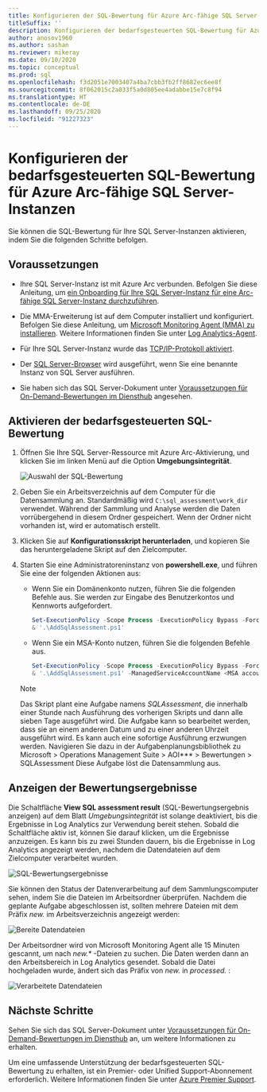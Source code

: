 ```yaml
---
title: Konfigurieren der SQL-Bewertung für Azure Arc-fähige SQL Server-Instanzen
titleSuffix: ''
description: Konfigurieren der bedarfsgesteuerten SQL-Bewertung für Azure Arc-fähige SQL Server-Instanzen
author: anosov1960
ms.author: sashan
ms.reviewer: mikeray
ms.date: 09/10/2020
ms.topic: conceptual
ms.prod: sql
ms.openlocfilehash: f3d2051e7003407a4ba7cbb3fb2ff8682ec6ee8f
ms.sourcegitcommit: 8f062015c2a033f5a0d805ee4adabbe15e7c8f94
ms.translationtype: HT
ms.contentlocale: de-DE
ms.lasthandoff: 09/25/2020
ms.locfileid: "91227323"
---
```

# <a name="configure-on-demand-sql-assessment-for-azure-arc-enabled-sql-server-instance"></a>Konfigurieren der bedarfsgesteuerten SQL-Bewertung für Azure Arc-fähige SQL Server-Instanzen

Sie können die SQL-Bewertung für Ihre SQL Server-Instanzen aktivieren, indem Sie die folgenden Schritte befolgen.

## <a name="prerequisites"></a>Voraussetzungen

* Ihre SQL Server-Instanz ist mit Azure Arc verbunden. Befolgen Sie diese Anleitung, um [ein Onboarding für Ihre SQL Server-Instanz für eine Arc-fähige SQL Server-Instanz durchzuführen](connect.md).

* Die MMA-Erweiterung ist auf dem Computer installiert und konfiguriert. Befolgen Sie diese Anleitung, um [Microsoft Monitoring Agent (MMA) zu installieren](configure-advanced-data-security.md#install-microsoft-monitoring-agent-mma). Weitere Informationen finden Sie unter [Log Analytics-Agent](https://docs.microsoft.com/azure/azure-monitor/platform/log-analytics-agent).

* Für Ihre SQL Server-Instanz wurde das [TCP/IP-Protokoll aktiviert](../../database-engine/configure-windows/enable-or-disable-a-server-network-protocol.md).

* Der [SQL Server-Browser](../../tools/configuration-manager/sql-server-browser-service.md) wird ausgeführt, wenn Sie eine benannte Instanz von SQL Server ausführen.

* Sie haben sich das SQL Server-Dokument unter [Voraussetzungen für On-Demand-Bewertungen im Diensthub](https://docs.microsoft.com/services-hub/health/assessment-prereq-docs#on-demand-assessment-prerequisite-documents) angesehen.

## <a name="enable-on-demand-sql-assessment"></a>Aktivieren der bedarfsgesteuerten SQL-Bewertung

1. Öffnen Sie Ihre SQL Server-Ressource mit Azure Arc-Aktivierung, und klicken Sie im linken Menü auf die Option __Umgebungsintegrität__.

   ![Auswahl der SQL-Bewertung](media/assess/sql-assessment-heading-sql-server-arc.png)

1. Geben Sie ein Arbeitsverzeichnis auf dem Computer für die Datensammlung an. Standardmäßig wird `C:\sql_assessment\work_dir` verwendet. Während der Sammlung und Analyse werden die Daten vorrübergehend in diesem Ordner gespeichert. Wenn der Ordner nicht vorhanden ist, wird er automatisch erstellt.

1. Klicken Sie auf __Konfigurationsskript herunterladen__, und kopieren Sie das heruntergeladene Skript auf den Zielcomputer.

1. Starten Sie eine Administratoreninstanz von __powershell.exe__, und führen Sie eine der folgenden Aktionen aus: 
   * Wenn Sie ein Domänenkonto nutzen, führen Sie die folgenden Befehle aus. Sie werden zur Eingabe des Benutzerkontos und Kennworts aufgefordert. 

      ```powershell
      Set-ExecutionPolicy -Scope Process -ExecutionPolicy Bypass -Force
      & '.\AddSqlAssessment.ps1'
      ```

    * Wenn Sie ein MSA-Konto nutzen, führen Sie die folgenden Befehle aus.

      ```powershell
      Set-ExecutionPolicy -Scope Process -ExecutionPolicy Bypass -Force
      & '.\AddSqlAssessment.ps1' -ManagedServiceAccountName <MSA account name>
      ```

   > [!NOTE]
   > Das Skript plant eine Aufgabe namens *SQLAssessment*, die innerhalb einer Stunde nach Ausführung des vorherigen Skripts und dann alle sieben Tage ausgeführt wird. Die Aufgabe kann so bearbeitet werden, dass sie an einem anderen Datum und zu einer anderen Uhrzeit ausgeführt wird. Es kann auch eine sofortige Ausführung erzwungen werden. Navigieren Sie dazu in der Aufgabenplanungsbibliothek zu Microsoft > Operations Management Suite > AOI*** > Bewertungen > SQLAssessment Diese Aufgabe löst die Datensammlung aus.

## <a name="view-the-assessment-results"></a>Anzeigen der Bewertungsergebnisse

Die Schaltfläche __View SQL assessment result__ (SQL-Bewertungsergebnis anzeigen) auf dem Blatt _Umgebungsintegrität_ ist solange deaktiviert, bis die Ergebnisse in Log Analytics zur Verwendung bereit stehen. Sobald die Schaltfläche aktiv ist, können Sie darauf klicken, um die Ergebnisse anzuzeigen. Es kann bis zu zwei Stunden dauern, bis die Ergebnisse in Log Analytics angezeigt werden, nachdem die Datendateien auf dem Zielcomputer verarbeitet wurden.

![SQL-Bewertungsergebnisse](media/assess/sql-assessment-results.png)

Sie können den Status der Datenverarbeitung auf dem Sammlungscomputer sehen, indem Sie die Dateien im Arbeitsordner überprüfen. Nachdem die geplante Aufgabe abgeschlossen ist, sollten mehrere Dateien mit dem Präfix _new._ im Arbeitsverzeichnis angezeigt werden:

![Bereite Datendateien](media/assess/sql-assessment-data-files-ready.png)

Der Arbeitsordner wird von Microsoft Monitoring Agent alle 15 Minuten gescannt, um nach _new.*_ -Dateien zu suchen. Die Daten werden dann an den Arbeitsbereich in Log Analytics gesendet. Sobald die Datei hochgeladen wurde, ändert sich das Präfix von _new._ in _processed._ :

![Verarbeitete Datendateien](media/assess/sql-assessment-data-files-processed.png)

## <a name="next-steps"></a>Nächste Schritte

Sehen Sie sich das SQL Server-Dokument unter [Voraussetzungen für On-Demand-Bewertungen im Diensthub](https://docs.microsoft.com/services-hub/health/assessment-prereq-docs#on-demand-assessment-prerequisite-documents) an, um weitere Informationen zu erhalten.

Um eine umfassende Unterstützung der bedarfsgesteuerten SQL-Bewertung zu erhalten, ist ein Premier- oder Unified Support-Abonnement erforderlich. Weitere Informationen finden Sie unter [Azure Premier Support](https://azure.microsoft.com/support/plans/premier).
